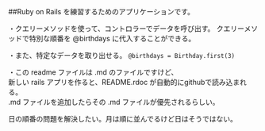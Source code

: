 

##Ruby on Rails を練習するためのアプリケーションです。


・クエリーメソッドを使って、コントロラーでデータを呼び出す。
  クエリーメソッドで特別な順番を @birthdays に代入することができる。

・また、特定なデータを取り出せる。
  `@birthdays = Birthday.first(3)`


・この readme ファイルは .md のファイルですけど、<br/>
  新しい rails アプリを作ると、README.rdoc が自動的にgithubで読み込まれる。<br/>
  .md ファイルを追加したらその .md ファイルが優先されるらしい。


日の順番の問題を解決したい。月は順に並んでるけど日はそうではない。
